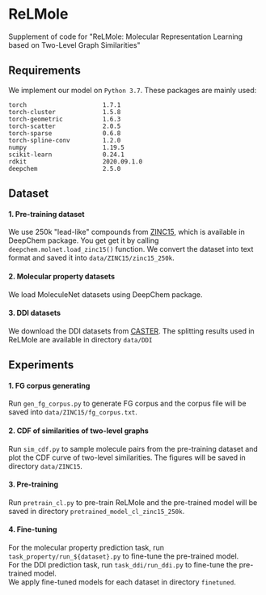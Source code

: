 # ReLMole
Supplement of code for "ReLMole: Molecular Representation Learning based on Two-Level Graph Similarities"

## Requirements
We implement our model on `Python 3.7`. These packages are mainly used:
```
torch                     1.7.1
torch-cluster             1.5.8              
torch-geometric           1.6.3
torch-scatter             2.0.5 
torch-sparse              0.6.8
torch-spline-conv         1.2.0
numpy                     1.19.5
scikit-learn              0.24.1
rdkit                     2020.09.1.0
deepchem                  2.5.0
```

## Dataset
#### 1. Pre-training dataset
We use 250k "lead-like" compounds from [ZINC15](https://zinc15.docking.org), which is available in DeepChem package. You get get it by calling `deepchem.molnet.load_zinc15()` function. We convert the dataset into text format and saved it into `data/ZINC15/zinc15_250k`.

#### 2. Molecular property datasets
We load MoleculeNet datasets using DeepChem package.

#### 3. DDI datasets
We download the DDI datasets from [CASTER](https://github.com/kexinhuang12345/CASTER). The splitting results used in ReLMole are available in directory `data/DDI`


## Experiments
#### 1. FG corpus generating
Run `gen_fg_corpus.py` to generate FG corpus and the corpus file will be saved into `data/ZINC15/fg_corpus.txt`.

#### 2. CDF of similarities of two-level graphs
Run `sim_cdf.py` to sample molecule pairs from the pre-training dataset and plot the CDF curve of two-level similarities. The figures will be saved in directory `data/ZINC15`.

#### 3. Pre-training
Run `pretrain_cl.py` to pre-train ReLMole and the pre-trained model will be saved in directory `pretrained_model_cl_zinc15_250k`.

#### 4. Fine-tuning
For the molecular property prediction task, run `task_property/run_${dataset}.py` to fine-tune the pre-trained model. \
For the DDI prediction task, run `task_ddi/run_ddi.py` to fine-tune the pre-trained model. \
We apply fine-tuned models for each dataset in directory `finetuned`.